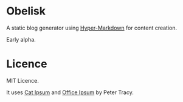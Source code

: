 

# Obelisk

A static blog generator using [Hyper-Markdown](https://www.npmjs.com/package/hyper-markdown) for content creation.

Early alpha.



# Licence

MIT Licence.

It uses [Cat Ipsum](http://catipsum.com/) and [Office Ipsum](http://officeipsum.com) by Peter Tracy.
